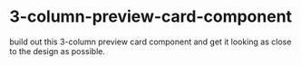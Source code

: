 # 3-column-preview-card-component
build out this 3-column preview card component and get it looking as close to the design as possible.
